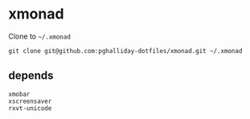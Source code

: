 # xmonad

Clone to `~/.xmonad`

```
git clone git@github.com:pghalliday-dotfiles/xmonad.git ~/.xmonad
```

## depends

```
xmobar
xscreensaver
rxvt-unicode
```
